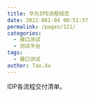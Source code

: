```yaml
---
title: 华为IPD流程规范
date: 2022-061-04 00:51:37
permalink: /pages/121/
categories:
  - 接口测试
  - 测试平台
tags:
  - 接口测试
author: Tao.Xu
---
```


IDP各流程交付清单。
